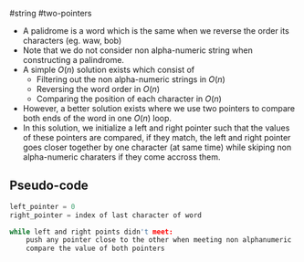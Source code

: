 #string #two-pointers
- A palidrome is a word which is the same when we reverse the order its characters (eg. waw, bob)
- Note that we do not consider non alpha-numeric string when constructing a palindrome.
- A simple $O(n)$ solution exists which consist of
	- Filtering out the non alpha-numeric strings in  $O(n)$ 
	- Reversing the word order in  $O(n)$ 
	- Comparing the position of each character in  $O(n)$ 
- However, a better solution exists where we use two pointers to compare both ends of the word in one  $O(n)$  loop.
- In this solution, we initialize a left and right pointer such that the values of these pointers are compared, if they match, the left and right pointer goes closer together by one character (at same time) while skiping non alpha-numeric charaters if they come accross them.

## Pseudo-code
```c
left_pointer = 0
right_pointer = index of last character of word

while left and right points didn't meet:
	push any pointer close to the other when meeting non alphanumeric 
	compare the value of both pointers
```